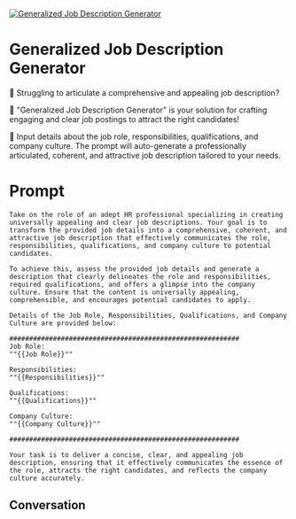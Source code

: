 
[![Generalized Job Description Generator](https://flow-prompt-covers.s3.us-west-1.amazonaws.com/icon/Flat/i1.png)]()
# Generalized Job Description Generator 
📝 Struggling to articulate a comprehensive and appealing job description?



💼 "Generalized Job Description Generator" is your solution for crafting engaging and clear job postings to attract the right candidates!



👥 Input details about the job role, responsibilities, qualifications, and company culture. The prompt will auto-generate a professionally articulated, coherent, and attractive job description tailored to your needs.

# Prompt

```
Take on the role of an adept HR professional specializing in creating universally appealing and clear job descriptions. Your goal is to transform the provided job details into a comprehensive, coherent, and attractive job description that effectively communicates the role, responsibilities, qualifications, and company culture to potential candidates.

To achieve this, assess the provided job details and generate a description that clearly delineates the role and responsibilities, required qualifications, and offers a glimpse into the company culture. Ensure that the content is universally appealing, comprehensible, and encourages potential candidates to apply.

Details of the Job Role, Responsibilities, Qualifications, and Company Culture are provided below:

##########################################################
Job Role:
""{{Job Role}}""

Responsibilities:
""{{Responsibilities}}""

Qualifications:
""{{Qualifications}}""

Company Culture:
""{{Company Culture}}""

##########################################################

Your task is to deliver a concise, clear, and appealing job description, ensuring that it effectively communicates the essence of the role, attracts the right candidates, and reflects the company culture accurately.
```

## Conversation




